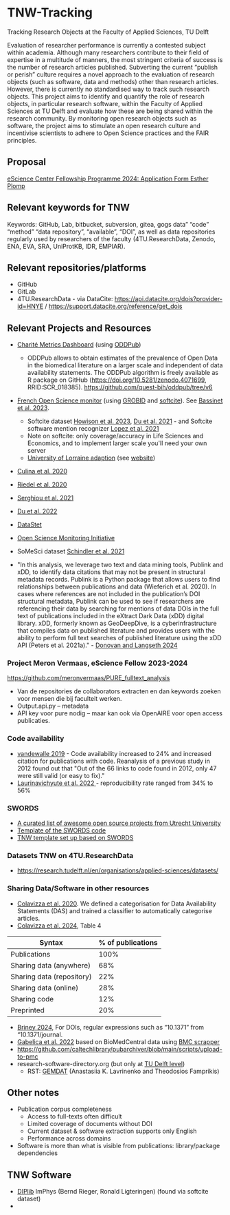 # TNW-Tracking
Tracking Research Objects at the Faculty of Applied Sciences, TU Delft

Evaluation of researcher performance is currently a contested subject within academia. Although many researchers contribute to their field of expertise in a multitude of manners, the most stringent criteria of success is the number of research articles published. Subverting the current “publish or perish” culture requires a novel approach to the evaluation of research objects (such as software, data and methods) other than research articles. However, there is currently no standardised way to track such research objects. This project aims to identify and quantify the role of research objects, in particular research software, within the Faculty of Applied Sciences at TU Delft and evaluate how these are being shared within the research community. By monitoring open research objects such as software, the project aims to stimulate an open research culture and incentivise scientists to adhere to Open Science practices and the FAIR principles.


## Proposal
[eScience Center Fellowship Programme 2024: Application Form Esther Plomp](https://doi.org/10.5281/zenodo.10939832)


## Relevant keywords for TNW

Keywords: GitHub, Lab, bitbucket, subversion, gitea, gogs
data” “code” “method” “data repository”, “available”, “DOI”, as well as data repositories regularly used by researchers of the faculty (4TU.ResearchData, Zenodo, ENA, EVA, SRA, UniProtKB, IDR, EMPIAR). 

## Relevant repositories/platforms
- GitHub
- GitLab
- 4TU.ResearchData - via DataCite: https://api.datacite.org/dois?provider-id=HNYE / https://support.datacite.org/reference/get_dois

## Relevant Projects and Resources

- [Charité Metrics Dashboard](https://quest-dashboard.charite.de/) (using [ODDPub](https://github.com/quest-bih/oddpub)) 
  - ODDPub allows to obtain estimates of the prevalence of Open Data in the biomedical literature on a larger scale and independent of data availability statements. The ODDPub algorithm is freely available as R package on GitHub (https://doi.org/10.5281/zenodo.4071699, RRID:SCR_018385). https://github.com/quest-bih/oddpub/tree/v6
- [French Open Science monitor](https://frenchopensciencemonitor.esr.gouv.fr/) (using [GROBID](https://github.com/kermitt2/grobid) and [softcite](https://github.com/softcite/software-mentions)). See [Bassinet et al. 2023](https://hal.science/hal-04121339v3).
  - Softcite dataset [Howison et al. 2023](https://zenodo.org/doi/10.5281/zenodo.7995564), [Du et al. 2021](https://doi.org/10.1002/asi.24454) - and Softcite software mention recognizer [Lopez et al. 2021](https://doi.org/10.1145/3459637.3481936)
  - Note on softcite: only coverage/accuracy in Life Sciences and Economics, and to implement larger scale you'll need your own server
  - [University of Lorraine adaption](https://gitlab.com/Cthulhus_Queen/barometre_scienceouverte_universitedelorraine) (see [website](https://scienceouverte.univ-lorraine.fr/en/bibliometrics/lorraine-open-science-barometer/))

- [Culina et al. 2020](https://doi.org/10.1371/journal.pbio.3000763)
- [Riedel et al. 2020](https://doi.org/10.5334/dsj-2020-042)
- [Serghiou et al. 2021](https://doi.org/10.1371/journal.pbio.3001107)
- [Du et al. 2022](http://dx.doi.org/10.7717/peerj-cs.1022)
- [DataStet](https://github.com/kermitt2/datastet)
- [Open Science Monitoring Initiative](https://open-science-monitoring.org/)
- SoMeSci dataset [Schindler et al. 2021](https://doi.org/10.1145/3459637.3482017)

- "In this analysis, we leverage two text and data mining tools, Publink and xDD, to identify data citations that may not be present in structural metadata records. Publink is a Python
package that allows users to find relationships between publications and data (Wieferich et al. 2020). In cases where references are not included in the publication’s DOI structural metadata,
Publink can be used to see if researchers are referencing their data by searching for mentions of data DOIs in the full text of publications included in the eXtract Dark Data (xDD) digital library.
xDD, formerly known as GeoDeepDive, is a cyberinfrastructure that compiles data on published literature and provides users with the ability to perform full text searches of published literature
using the xDD API (Peters et al. 2021a)." - [Donovan and Langseth 2024](https://doi.org/10.5334/dsj-2024-024)

### Project Meron Vermaas, eScience Fellow 2023-2024
https://github.com/meronvermaas/PURE_fulltext_analysis
- Van de repositories de collaborators extracten en dan keywords zoeken voor mensen die bij faculteit werken. 
- Output.api.py – metadata
- API key voor pure nodig – maar kan ook via OpenAIRE voor open access publicaties. 

### Code availability
- [vandewalle 2019](https://lirias.kuleuven.be/2815281?limo=0) - Code availability increased to 24% and increased citation for publications with code. Reanalysis of a previous study in 2012 found out that "Out of the 66 links to code found in 2012, only
47 were still valid (or easy to fix)."
- [Laurinavichyute et al. 2022 ](https://doi.org/10.1016/j.jml.2022.104332) - reproducibility rate ranged from 34% to 56%

### SWORDS

* [A curated list of awesome open source projects from Utrecht University](https://github.com/UtrechtUniversity/awesome-utrecht-university)
* [Template of the SWORDS code](https://github.com/UtrechtUniversity/SWORDS-UU)
* [TNW template set up based on SWORDS](https://github.com/EstherPlomp/SWORDS-TNW)

### Datasets TNW on 4TU.ResearchData
- https://research.tudelft.nl/en/organisations/applied-sciences/datasets/

### Sharing Data/Software in other resources

- [Colavizza et al. 2020](https://doi.org/10.1371/journal.pone.0230416). We defined a categorisation for Data Availability Statements (DAS) and trained a classifier to automatically categorise articles.
- [Colavizza et al. 2024](https://doi.org/10.48550/arXiv.2404.16171), Table 4

| Syntax      | % of publications |
| ----------- | ----------- |
| Publications     | 100%       |
| Sharing data (anywhere)   | 68%       |
| Sharing data (repository)   | 22%        |
| Sharing data (online)   | 28%        |
| Sharing code   | 12%       |
| Preprinted   | 20%       |

- [Briney 2024](https://doi.org/10.22002/d2h9g-5q152), For DOIs, regular expressions such as “10.1371” from “10.1371/journal.
- [Gabelica et al. 2022](https://doi.org/10.1016/j.jclinepi.2022.05.019) based on BioMedCentral data using [BMC scrapper](https://github.com/bojcicm/bmc-scrapper)
- https://github.com/caltechlibrary/pubarchiver/blob/main/scripts/upload-to-pmc
- research-software-directory.org (but only at [TU Delft level](https://research-software-directory.org/organisations/delft-university-of-technology))
  - RST: [GEMDAT](https://zenodo.org/doi/10.5281/zenodo.8401669) (Anastasiia K. Lavrinenko and Theodosios Famprikis)
  

## Other notes

- Publication corpus completeness
  - Access to full-texts often difficult
  - Limited coverage of documents without DOI
  - Current dataset & software extraction supports only English
  - Performance across domains
- Software is more than what is visible from publications: library/package dependencies

## TNW Software
- [DIPlib](https://diplib.org/contributors.html) ImPhys (Bernd Rieger, Ronald Ligteringen) (found via softcite dataset)
- 
